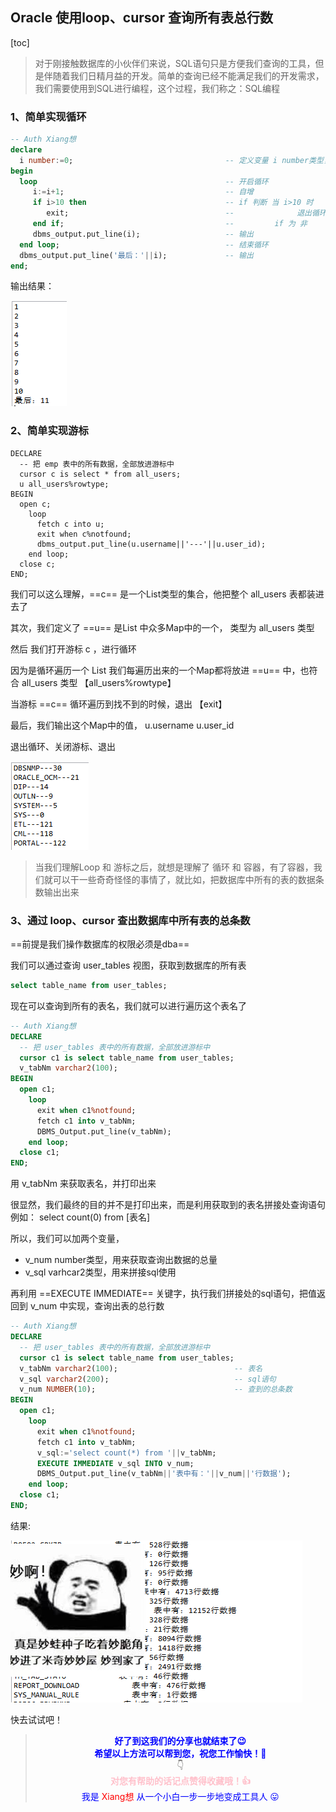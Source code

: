 ## Oracle 使用loop、cursor 查询所有表总行数

[toc]

> 对于刚接触数据库的小伙伴们来说，SQL语句只是方便我们查询的工具，但是伴随着我们日精月益的开发。简单的查询已经不能满足我们的开发需求，我们需要使用到SQL进行编程，这个过程，我们称之：SQL编程

### 1、简单实现循环

```sql
-- Auth Xiang想
declare 
  i number:=0;          						-- 定义变量 i number类型，并且赋值 0
begin
  loop                  						-- 开启循环
     i:=i+1;            						-- 自增 
     if i>10 then       						-- if 判断 当 i>10 时
        exit;           						--              退出循环
     end if;            						--         if 为 非
     dbms_output.put_line(i);                   -- 输出   
  end loop;             						-- 结束循环
  dbms_output.put_line('最后：'||i);             -- 输出      
end;
```

输出结果：

![image-20201110192243324](images/1.png)

### 2、简单实现游标

```
DECLARE
  -- 把 emp 表中的所有数据，全部放进游标中
  cursor c is select * from all_users;
  u all_users%rowtype;
BEGIN 
  open c;
    loop
      fetch c into u;
      exit when c%notfound;
      dbms_output.put_line(u.username||'---'||u.user_id);
    end loop;
  close c;
END;
```

我们可以这么理解，==c==  是一个List<Map>类型的集合，他把整个 all_users 表都装进去了

其次，我们定义了  ==u==  是List<Map> 中众多Map中的一个， 类型为 all_users 类型

然后 我们打开游标 c ，进行循环

因为是循环遍历一个 List<Map> 我们每遍历出来的一个Map都将放进 ==u== 中，也符合 all_users 类型  【all_users%rowtype】

当游标 ==c== 循环遍历到找不到的时候，退出 【exit】

最后，我们输出这个Map中的值， u.username    u.user_id

退出循环、关闭游标、退出

![image-20201110195208280](images/2.png)

> 当我们理解Loop 和 游标之后，就想是理解了 循环 和 容器，有了容器，我们就可以干一些奇奇怪怪的事情了，就比如，把数据库中所有的表的数据条数输出出来

### 3、通过 loop、cursor 查出数据库中所有表的总条数

==前提是我们操作数据库的权限必须是dba==

我们可以通过查询 user_tables 视图，获取到数据库的所有表

```sql
select table_name from user_tables;
```

现在可以查询到所有的表名，我们就可以进行遍历这个表名了

```sql
-- Auth Xiang想
DECLARE
  -- 把 user_tables 表中的所有数据，全部放进游标中
  cursor c1 is select table_name from user_tables;
  v_tabNm varchar2(100);
BEGIN
  open c1;
    loop
      exit when c1%notfound;
      fetch c1 into v_tabNm;
      DBMS_Output.put_line(v_tabNm);
    end loop;
  close c1;
END;
```

用 v_tabNm 来获取表名，并打印出来

很显然，我们最终的目的并不是打印出来，而是利用获取到的表名拼接处查询语句  例如：  select count(0) from [表名]

所以，我们可以加两个变量， 

+ v_num  number类型，用来获取查询出数据的总量
+ v_sql     varhcar2类型，用来拼接sql使用

再利用 ==EXECUTE IMMEDIATE== 关键字，执行我们拼接处的sql语句，把值返回到 v_num 中实现，查询出表的总行数

```sql
-- Auth Xiang想
DECLARE
  -- 把 user_tables 表中的所有数据，全部放进游标中
  cursor c1 is select table_name from user_tables;
  v_tabNm varchar2(100);                          -- 表名
  v_sql varchar2(200);                            -- sql语句   
  v_num NUMBER(10);                               -- 查到的总条数
BEGIN
  open c1;
    loop
      exit when c1%notfound;
      fetch c1 into v_tabNm;
      v_sql:='select count(*) from '||v_tabNm;
      EXECUTE IMMEDIATE v_sql INTO v_num;
      DBMS_Output.put_line(v_tabNm||'表中有：'||v_num||'行数据');
    end loop;
  close c1;
END;
```

结果:

![image-20201110201238961](images/image-20201110201238961.png)

快去试试吧！

><center><b><font color=blue >好了到这我们的分享也就结束了😉</font></b></center>
>
><center><b><font color=blue >希望以上方法可以帮到您，祝您工作愉快！💖</font></b></center>
>
><center>👇</center>
><center><b><font color=pink >对您有帮助的话记点赞得收藏哦！👍</font></b></center>
><center><font color=blue>我是</font>       <font color=red>Xiang想</font>     <font color=blue>从一个小白一步一步地变成工具人 😛</font></center>

